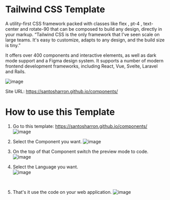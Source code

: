 # Tailwind CSS Template

A utility-first CSS framework packed with classes like flex , pt-4 , text-center and rotate-90 that can be composed to build any design, directly in your markup. “Tailwind CSS is the only framework that I've seen scale on large teams. It's easy to customize, adapts to any design, and the build size is tiny.”

It offers over 400 components and interactive elements, as well as dark mode support and a Figma design system. It supports a number of modern frontend development frameworks, including React, Vue, Svelte, Laravel and Rails.

![image](https://user-images.githubusercontent.com/73644573/221402945-e336835c-18d3-4fd1-be91-2a729aaec4c0.png)

Site URL: https://santosharron.github.io/components/

# How to use this Template

1. Go to this template: https://santosharron.github.io/components/
![image](https://user-images.githubusercontent.com/73644573/221402945-e336835c-18d3-4fd1-be91-2a729aaec4c0.png)

2. Select the Component you want.
![image](https://user-images.githubusercontent.com/73644573/221403078-a27e12d8-17e1-49cd-b7ff-5461625b61bc.png)

3. On the top of that Component switch the preview mode to code.
![image](https://user-images.githubusercontent.com/73644573/221403388-aa12dfed-adae-4a1f-baa9-d0ff393828a5.png)

4. Select the Language you want. <br />
![image](https://user-images.githubusercontent.com/73644573/221403415-4b8a7399-3a7d-4857-8d77-5d14bbd7f496.png)
<br />

5. That's it use the code on your web application.
![image](https://user-images.githubusercontent.com/73644573/221403447-7e42ef52-80ce-4cee-9d7a-bdf17adc0785.png)
